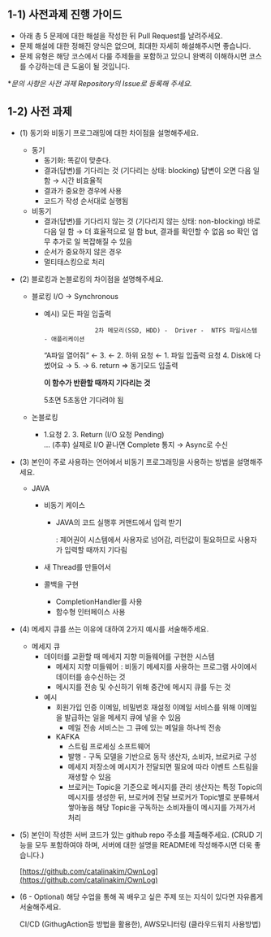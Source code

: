 ## 1-1) 사전과제 진행 가이드

- 아래 총 5 문제에 대한 해설을 작성한 뒤 Pull Request를 날려주세요.
- 문제 해설에 대한 정해진 양식은 없으며, 최대한 자세히 해설해주시면 좋습니다.
- 문제 유형은 해당 코스에서 다룰 주제들을 포함하고 있으니 완벽히 이해하시면 코스를 수강하는데 큰 도움이 될 것입니다.

**문의 사항은 사전 과제 Repository의 Issue로 등록해 주세요.*
  


## 1-2) 사전 과제

- (1) 동기와 비동기 프로그래밍에 대한 차이점을 설명해주세요.
    - 동기
        - 동기화: 똑같이 맞춘다.
        - 결과(답변)를 기다리는 것 (기다리는 상태: blocking)
        답변이 오면 다음 일 함 → 시간 비효율적
        - 결과가 중요한 경우에 사용
        - 코드가 작성 순서대로 실행됨
    - 비동기
        - 결과(답변)를 기다리지 않는 것 (기다리지 않는 상태: non-blocking)
        바로 다음 일 함 → 더 효율적으로 일 함 
        but, 결과를 확인할 수 없음 so 확인 업무 추가로 일 복잡해질 수 있음
        - 순서가 중요하지 않은 경우
        - 멀티태스킹으로 처리
        
- (2) 블로킹과 논블로킹의 차이점을 설명해주세요.
    - 블로킹 I/O → Synchronous
        - 예시) 모든 파일 입출력
            
                            2차 메모리(SSD, HDD) -  Driver -  NTFS 파일시스템  - 애플리케이션
            
            “A파일 열어줘”                        ←   3.    ←   2. 하위 요청   ←  1. 파일 입출력 요청
                              4. Disk에 다 썼어요 →   5.    →   6. return   ⇒ 동기모드 입출력
            
            **이 함수가 반환할 때까지 기다리는 것**
            
            5초면 5초동안 기다려야 됨
            
    - 논블로킹
        - 1.요청   2.    3. Return   (I/O 요청 Pending)    
          … (추후) 실제로 I/O 끝나면 Complete 통지 → Async로 수신
          
- (3) 본인이 주로 사용하는 언어에서 비동기 프로그래밍을 사용하는 방법을 설명해주세요.
    - JAVA
        - 비동기 케이스
            - JAVA의 코드 실행후 커맨드에서 입력 받기
            
                : 제어권이 시스템에서 사용자로 넘어감, 
                  리턴값이 필요하므로 사용자가 입력할 때까지 기다림
                
        - 새 Thread를 만들어서
        - 콜백을 구현
            - CompletionHandler를 사용
            - 함수형 인터페이스 사용
           
- (4) 메세지 큐를 쓰는 이유에 대하여 2가지 예시를 서술해주세요.
    - 메세지 큐
        - 데이터를 교환할 때 메세지 지향 미들웨어를 구현한 시스템
            - 메세지 지향 미들웨어 : 비동기 메세지를 사용하는 프로그램 사이에서 데이터를 송수신하는 것
            - 메시지를 전송 및 수신하기 위해 중간에 메시지 큐를 두는 것
        - 예시
            - 회원가입 인증 이메일, 비밀번호 재설정 이메일 서비스를 위해
              이메일을 발급하는 일을 메세지 큐에 넣을 수 있음
                - 메일 전송 서비스는 그 큐에 있는 메일을 하나씩 전송
            - KAFKA
                - 스트림 프로세싱 소프트웨어
                - 발행 - 구독 모델을 기반으로 동작
                생산자, 소비자, 브로커로 구성
                - 메세지 저장소에 메시지가 전달되면
                필요에 따라 이벤트 스트림을 재생할 수 있음
                - 브로커는 Topic을 기준으로 메시지를 관리
                생산자는 특정 Topic의 메시지를 생성한 뒤, 브로커에 전달
                브로커가 Topic별로 분류해서 쌓아놓음
                해당 Topic을 구독하는 소비자들이 메시지를 가져가서 처리
                
- (5) 본인이 작성한 서버 코드가 있는 github repo 주소를 제출해주세요. (CRUD 기능을 모두 포함하여야 하며, 서버에 대한 설명을 README에 작성해주시면 더욱 좋습니다.)
    
    [https://github.com/catalinakim/OwnLog](https://github.com/catalinakim/OwnLog)
    
- (6 - Optional) 해당 수업을 통해 꼭 배우고 싶은 주제 또는 지식이 있다면 자유롭게 서술해주세요.
    
    CI/CD (GithugAction등 방법을 활용한), AWS모니터링 (클라우드워치 사용방법)
